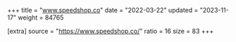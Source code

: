 +++
title = "www.speedshop.co"
date = "2022-03-22"
updated = "2023-11-17"
weight = 84765

[extra]
source = "https://www.speedshop.co/"
ratio = 16
size = 83
+++
